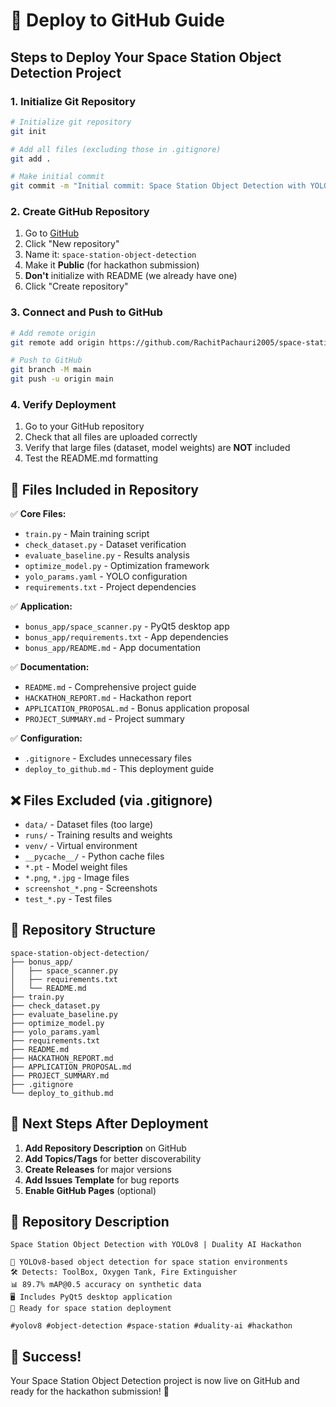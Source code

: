 # 🚀 Deploy to GitHub Guide

## Steps to Deploy Your Space Station Object Detection Project

### 1. Initialize Git Repository

```bash
# Initialize git repository
git init

# Add all files (excluding those in .gitignore)
git add .

# Make initial commit
git commit -m "Initial commit: Space Station Object Detection with YOLOv8"
```

### 2. Create GitHub Repository

1. Go to [GitHub](https://github.com)
2. Click "New repository"
3. Name it: `space-station-object-detection`
4. Make it **Public** (for hackathon submission)
5. **Don't** initialize with README (we already have one)
6. Click "Create repository"

### 3. Connect and Push to GitHub

```bash
# Add remote origin
git remote add origin https://github.com/RachitPachauri2005/space-station-object-detection.git

# Push to GitHub
git branch -M main
git push -u origin main
```

### 4. Verify Deployment

1. Go to your GitHub repository
2. Check that all files are uploaded correctly
3. Verify that large files (dataset, model weights) are **NOT** included
4. Test the README.md formatting

## 📁 Files Included in Repository

✅ **Core Files:**
- `train.py` - Main training script
- `check_dataset.py` - Dataset verification
- `evaluate_baseline.py` - Results analysis
- `optimize_model.py` - Optimization framework
- `yolo_params.yaml` - YOLO configuration
- `requirements.txt` - Project dependencies

✅ **Application:**
- `bonus_app/space_scanner.py` - PyQt5 desktop app
- `bonus_app/requirements.txt` - App dependencies
- `bonus_app/README.md` - App documentation

✅ **Documentation:**
- `README.md` - Comprehensive project guide
- `HACKATHON_REPORT.md` - Hackathon report
- `APPLICATION_PROPOSAL.md` - Bonus application proposal
- `PROJECT_SUMMARY.md` - Project summary

✅ **Configuration:**
- `.gitignore` - Excludes unnecessary files
- `deploy_to_github.md` - This deployment guide

## ❌ Files Excluded (via .gitignore)

- `data/` - Dataset files (too large)
- `runs/` - Training results and weights
- `venv/` - Virtual environment
- `__pycache__/` - Python cache files
- `*.pt` - Model weight files
- `*.png`, `*.jpg` - Image files
- `screenshot_*.png` - Screenshots
- `test_*.py` - Test files

## 🎯 Repository Structure

```
space-station-object-detection/
├── bonus_app/
│   ├── space_scanner.py
│   ├── requirements.txt
│   └── README.md
├── train.py
├── check_dataset.py
├── evaluate_baseline.py
├── optimize_model.py
├── yolo_params.yaml
├── requirements.txt
├── README.md
├── HACKATHON_REPORT.md
├── APPLICATION_PROPOSAL.md
├── PROJECT_SUMMARY.md
├── .gitignore
└── deploy_to_github.md
```

## 🚀 Next Steps After Deployment

1. **Add Repository Description** on GitHub
2. **Add Topics/Tags** for better discoverability
3. **Create Releases** for major versions
4. **Add Issues Template** for bug reports
5. **Enable GitHub Pages** (optional)

## 📝 Repository Description

```
Space Station Object Detection with YOLOv8 | Duality AI Hackathon

🚀 YOLOv8-based object detection for space station environments
🛠️ Detects: ToolBox, Oxygen Tank, Fire Extinguisher
📊 89.7% mAP@0.5 accuracy on synthetic data
🖥️ Includes PyQt5 desktop application
🎯 Ready for space station deployment

#yolov8 #object-detection #space-station #duality-ai #hackathon
```

## 🎉 Success!

Your Space Station Object Detection project is now live on GitHub and ready for the hackathon submission! 🚀 